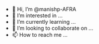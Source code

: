 - 👋 Hi, I’m @manishp-AFRA
- 👀 I’m interested in ...
- 🌱 I’m currently learning ...
- 💞️ I’m looking to collaborate on ...
- 📫 How to reach me ...

<!---
manishp-AFRA/manishp-AFRA is a ✨ special ✨ repository because its `README.md` (this file) appears on your GitHub profile.
You can click the Preview link to take a look at your changes.
--->
